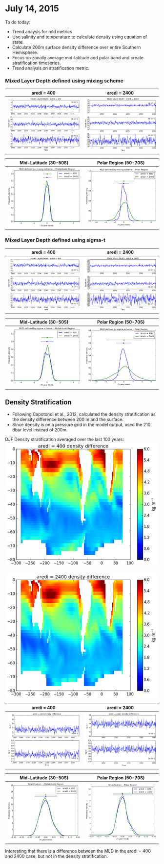 # July 14, 2015

To do today: 
* Trend anaysis for mld metrics
* Use salinity and temperature to calculate density using equation of 
state. 
* Calculate 200m surface density difference over entire Southern 
Hemisphere. 
* Focus on zonally average mid-latitude and polar band and create 
stratification timeseries. 
* Trend analysis on stratification metric. 

### Mixed Layer Depth defined using mixing scheme
aredi = 400    |  aredi = 2400 
:-------------------------:|:-------------------------:
![](files/cntrl_mld_400_djf_timeseries_07082015.png)  |  ![](files/cntrl_mld_2400_djf_timeseries_07082015.png)

Mid-Latitude (30-50S)     |  Polar Region (50-70S)
:-------------------------:|:-------------------------:
![](files/cntrl_mld_mixing_midlatitude_pdf_07142015.png)  |  ![](files/cntrl_mld_mixing_polar_pdf_07142015.png)

### Mixed Layer Depth defined using sigma-t
aredi = 400    |  aredi = 2400
:-------------------------:|:-------------------------:
![](files/cntrl_mld_sigma_400_djf_timeseries_07132015.png)  |  ![](files/cntrl_mld_sigma_2400_djf_timeseries_07132015.png)

Mid-Latitude (30-50S)     |  Polar Region (50-70S)
:-------------------------:|:-------------------------:
![](files/cntrl_mld_sigma_midlatitude_pdf_07142015.png)  |  ![](files/cntrl_mld_sigma_polar_pdf_07142015.png)

## Density Stratification
* Following Capotondi et al., 2012, calculated the density stratification as the density difference between 200 m and the surface. 
* Since density is on a pressure grid in the model output, used the 210 dbar level instead of 200m. 

DJF Density stratification averaged over the last 100 years: 
![](files/cntrl_density_difference_400_djf_pcolormap_07152015.png)

![](files/cntrl_density_difference_2400_djf_pcolormap_07152015.png)

aredi = 400    |  aredi = 2400
:-------------------------:|:-------------------------:
![](files/cntrl_density_diff_400_djf_timeseries_07152015.png)  |  ![](files/cntrl_density_diff_2400_djf_timeseries_07152015.png)

Mid-Latitude (30-50S)     |  Polar Region (50-70S)
:-------------------------:|:-------------------------:
![](files/cntrl_density_diff_midlatitude_pdf_07152015.png)  |  ![](files/cntrl_density_diff_polar_pdf_07152015.png)

Interesting that there is a difference between the MLD in the aredi = 400 and 2400 case, but not in the density stratification. 

